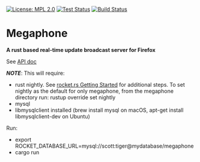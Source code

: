 [![License: MPL 2.0](https://img.shields.io/badge/License-MPL%202.0-blue.svg)](https://opensource.org/licenses/MPL-2.0) [![Test Status](https://travis-ci.org/mozilla-services/megaphone.svg?branch=master)](https://travis-ci.org/mozilla-services/megaphone) [![Build Status](https://circleci.com/gh/mozilla-services/megaphone.svg?style=shield&circle-token=074ae89011d1a7601378c41a4351e1e03f1e8177)](https://circleci.com/gh/mozilla-services/megaphone)

# Megaphone
**A rust based real-time update broadcast server for Firefox**

See [API doc](https://docs.google.com/document/d/1Wxqf1a4HDkKgHDIswPmhmdvk8KPoMEh2q6SPhaz4LNE)


***NOTE***: This will require:

 * rust nightly. See [rocket.rs Getting
   Started](https://rocket.rs/guide/getting-started/) for additional steps.
   To set nightly as the default for only megaphone, from the
   megaphone directory run: rustup override set nightly
 * mysql
 * libmysqlclient installed (brew install mysql on macOS, apt-get install
   libmysqlclient-dev on Ubuntu)

Run:
  * export ROCKET_DATABASE_URL=mysql://scott:tiger@mydatabase/megaphone
  * cargo run
